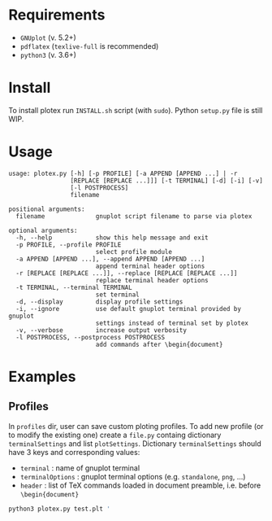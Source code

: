 
# Requirements

* `GNUplot` (v. 5.2+)
* `pdflatex` (`texlive-full` is recommended)
* `python3` (v. 3.6+)

# Install

To install plotex run `INSTALL.sh` script (with `sudo`).
Python `setup.py` file is still WIP.

# Usage

```
usage: plotex.py [-h] [-p PROFILE] [-a APPEND [APPEND ...] | -r
                 [REPLACE [REPLACE ...]]] [-t TERMINAL] [-d] [-i] [-v]
                 [-l POSTPROCESS]
                 filename

positional arguments:
  filename              gnuplot script filename to parse via plotex

optional arguments:
  -h, --help            show this help message and exit
  -p PROFILE, --profile PROFILE
                        select profile module
  -a APPEND [APPEND ...], --append APPEND [APPEND ...]
                        append terminal header options
  -r [REPLACE [REPLACE ...]], --replace [REPLACE [REPLACE ...]]
                        replace terminal header options
  -t TERMINAL, --terminal TERMINAL
                        set terminal
  -d, --display         display profile settings
  -i, --ignore          use default gnuplot terminal provided by gnuplot
                        settings instead of terminal set by plotex
  -v, --verbose         increase output verbosity
  -l POSTPROCESS, --postprocess POSTPROCESS
                        add commands after \begin{document}
```

# Examples

## Profiles

In `profiles` dir, user can save custom ploting profiles.
To add new profile (or to modify the existing one) create a `file.py` containg dictionary `terminalSettings` and list `plotSettings`.
Dictionary `terminalSettings` should have 3 keys and corresponding values:

 * `terminal` : name of gnuplot terminal
 * `terminalOptions` : gnuplot terminal options (e.g. `standalone`, `png`, ...)
 * `header` : list of TeX commands loaded in document preamble, i.e. before `\begin{document}`

```bash
python3 plotex.py test.plt '
```

